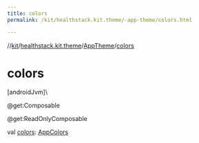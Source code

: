 ```yaml
---
title: colors
permalink: /kit/healthstack.kit.theme/-app-theme/colors.html

---
```

//[kit](/kit.html)/[healthstack.kit.theme](../index.html)/[AppTheme](index.html)/[colors](colors.html)



# colors



[androidJvm]\




@get:Composable



@get:ReadOnlyComposable



val [colors](colors.html): [AppColors](../-app-colors/index.html)




